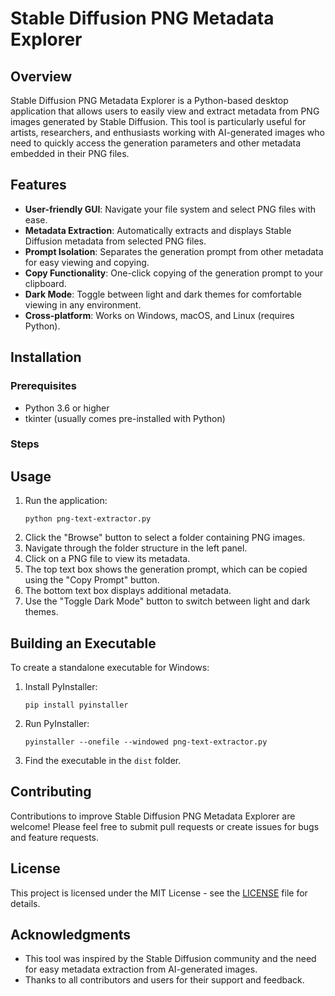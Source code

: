 # Stable Diffusion PNG Metadata Explorer

## Overview

Stable Diffusion PNG Metadata Explorer is a Python-based desktop application that allows users to easily view and extract metadata from PNG images generated by Stable Diffusion. This tool is particularly useful for artists, researchers, and enthusiasts working with AI-generated images who need to quickly access the generation parameters and other metadata embedded in their PNG files.

## Features

- **User-friendly GUI**: Navigate your file system and select PNG files with ease.
- **Metadata Extraction**: Automatically extracts and displays Stable Diffusion metadata from selected PNG files.
- **Prompt Isolation**: Separates the generation prompt from other metadata for easy viewing and copying.
- **Copy Functionality**: One-click copying of the generation prompt to your clipboard.
- **Dark Mode**: Toggle between light and dark themes for comfortable viewing in any environment.
- **Cross-platform**: Works on Windows, macOS, and Linux (requires Python).

## Installation

### Prerequisites

- Python 3.6 or higher
- tkinter (usually comes pre-installed with Python)

### Steps
## Usage

1. Run the application:
   ```
   python png-text-extractor.py
   ```
2. Click the "Browse" button to select a folder containing PNG images.
3. Navigate through the folder structure in the left panel.
4. Click on a PNG file to view its metadata.
5. The top text box shows the generation prompt, which can be copied using the "Copy Prompt" button.
6. The bottom text box displays additional metadata.
7. Use the "Toggle Dark Mode" button to switch between light and dark themes.

## Building an Executable

To create a standalone executable for Windows:

1. Install PyInstaller:
   ```
   pip install pyinstaller
   ```
2. Run PyInstaller:
   ```
   pyinstaller --onefile --windowed png-text-extractor.py
   ```
3. Find the executable in the `dist` folder.

## Contributing

Contributions to improve Stable Diffusion PNG Metadata Explorer are welcome! Please feel free to submit pull requests or create issues for bugs and feature requests.

## License

This project is licensed under the MIT License - see the [LICENSE](LICENSE) file for details.

## Acknowledgments

- This tool was inspired by the Stable Diffusion community and the need for easy metadata extraction from AI-generated images.
- Thanks to all contributors and users for their support and feedback.

